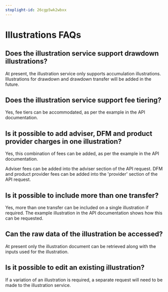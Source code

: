 ```yaml
---
stoplight-id: 26cgp5wk2wbxx
---
```


# Illustrations FAQs

## Does the illustration service support drawdown illustrations?

At present, the illustration service only supports accumulation illustrations. Illustrations for drawdown and drawdown transfer will be added in the future. 

## Does the illustration service support fee tiering?

Yes, fee tiers can be accommodated, as per the example in the API documentation.

## Is it possible to add adviser, DFM and product provider charges in one illustration?

Yes, this combination of fees can be added, as per the example in the API documentation. 

Adviser fees can be added into the adviser section of the API request. DFM and product provider fees can be added into the 'provider' section of the API request.

## Is it possible to include more than one transfer?

Yes, more than one transfer can be included on a single illustration if required. The example illustration in the API documentation shows how this can be requested. 

## Can the raw data of the illustration be accessed?

At present only the illustration document can be retrieved along with the inputs used for the illustration.

##  Is it possible to edit an existing illustration?

If a variation of an illustration is required, a separate request will need to be made to the illustration service.
